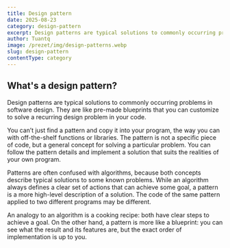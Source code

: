 ```yaml
---
title: Design pattern
date: 2025-08-23
category: design-pattern
excerpt: Design patterns are typical solutions to commonly occurring problems in software design. They are like pre-made blueprints that you can customize to solve a recurring design problem in your code.
author: Tuantq
image: /prezet/img/design-patterns.webp
slug: design-pattern
contentType: category
---
```


## What's a design pattern?

Design patterns are typical solutions to commonly occurring problems in software design. They are like pre-made blueprints that you can customize to solve a recurring design problem in your code.

You can’t just find a pattern and copy it into your program, the way you can with off-the-shelf functions or libraries. The pattern is not a specific piece of code, but a general concept for solving a particular problem. You can follow the pattern details and implement a solution that suits the realities of your own program.

Patterns are often confused with algorithms, because both concepts describe typical solutions to some known problems. While an algorithm always defines a clear set of actions that can achieve some goal, a pattern is a more high-level description of a solution. The code of the same pattern applied to two different programs may be different.

An analogy to an algorithm is a cooking recipe: both have clear steps to achieve a goal. On the other hand, a pattern is more like a blueprint: you can see what the result and its features are, but the exact order of implementation is up to you.
